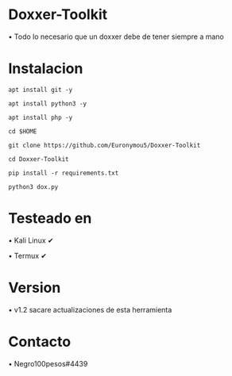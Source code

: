 # Doxxer-Toolkit
• Todo lo necesario que un doxxer debe de tener siempre a mano
# Instalacion
```
apt install git -y

apt install python3 -y

apt install php -y

cd $HOME

git clone https://github.com/Euronymou5/Doxxer-Toolkit

cd Doxxer-Toolkit

pip install -r requirements.txt

python3 dox.py
```
# Testeado en
• Kali Linux ✔

• Termux ✔
# Version
• v1.2  sacare actualizaciones de esta herramienta
# Contacto
• Negro100pesos#4439
